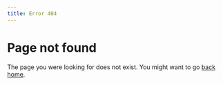 ```yaml
---
title: Error 404
---
```

Page not found
==============

The page you were looking for does not exist. You might want to go [back home](/).
